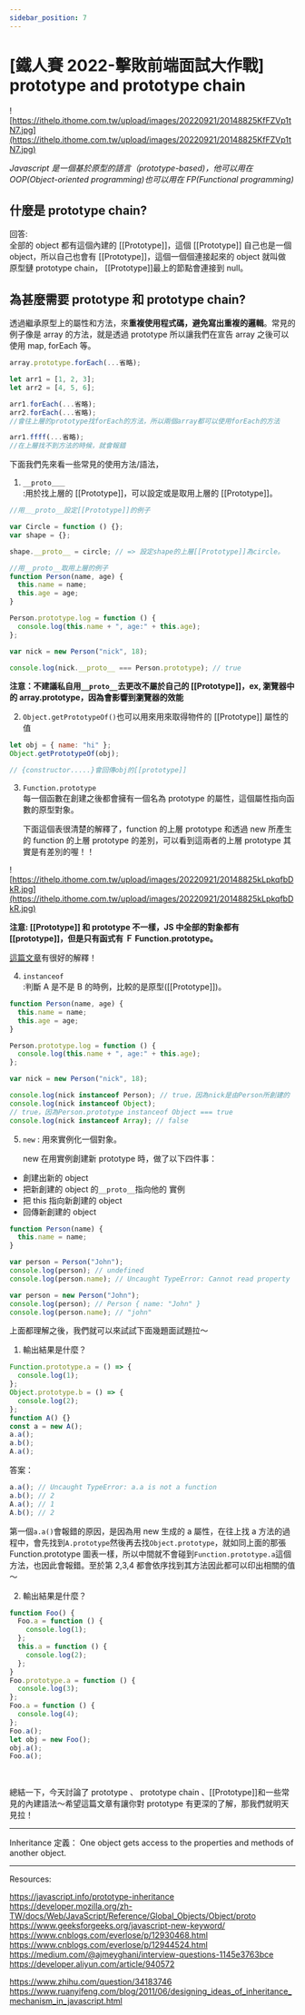 ```yaml
---
sidebar_position: 7
---
```


# [鐵人賽 2022-擊敗前端面試大作戰] prototype and prototype chain

![https://ithelp.ithome.com.tw/upload/images/20220921/20148825KfFZVp1tN7.jpg](https://ithelp.ithome.com.tw/upload/images/20220921/20148825KfFZVp1tN7.jpg)

_Javascript 是一個基於原型的語言（prototype-based)，他可以用在 OOP(Object-oriented programming)也可以用在 FP(Functional programming)_

## 什麼是 prototype chain?

回答:  
全部的 object 都有這個內建的 [[Prototype]]，這個 [[Prototype]] 自己也是一個 object，所以自己也會有 [[Prototype]]，這個一個個連接起來的 object 就叫做 原型鏈 prototype chain， [[Prototype]]最上的節點會連接到 null。

## 為甚麼需要 prototype 和 prototype chain?

透過繼承原型上的屬性和方法，來**重複使用程式碼，避免寫出重複的邏輯**。常見的例子像是 array 的方法，就是透過 prototype 所以讓我們在宣告 array 之後可以使用 map, forEach 等。

```js
array.prototype.forEach(...省略);

let arr1 = [1, 2, 3];
let arr2 = [4, 5, 6];

arr1.forEach(...省略);
arr2.forEach(...省略);
//會往上層的prototype找forEach的方法，所以兩個array都可以使用forEach的方法

arr1.ffff(...省略);
//在上層找不到方法的時候，就會報錯
```

下面我們先來看一些常見的使用方法/語法，

1. `__proto＿＿`  
   :用於找上層的 [[Prototype]]，可以設定或是取用上層的 [[Prototype]]。

```js
//用＿_proto__設定[[Prototype]]的例子

var Circle = function () {};
var shape = {};

shape.__proto__ = circle; // => 設定shape的上層[[Prototype]]為circle。

//用__proto__取用上層的例子
function Person(name, age) {
  this.name = name;
  this.age = age;
}

Person.prototype.log = function () {
  console.log(this.name + ", age:" + this.age);
};

var nick = new Person("nick", 18);

console.log(nick.__proto__ === Person.prototype); // true
```

**注意：不建議私自用`__proto__`去更改不屬於自己的 [[Prototype]]，ex, 瀏覽器中的 array.prototype，因為會影響到瀏覽器的效能**

2. `Object.getPrototypeOf()`也可以用來用來取得物件的 [[Prototype]] 屬性的值

```js
let obj = { name: "hi" };
Object.getPrototypeOf(obj);

// {constructor.....}會回傳obj的[[prototype]]
```

3. `Function.prototype`  
   每一個函數在創建之後都會擁有一個名為 prototype 的屬性，這個屬性指向函數的原型對象。

   下面這個表很清楚的解釋了，function 的上層 prototype 和透過 new 所產生的 function 的上層 prototype 的差別，可以看到這兩者的上層 prototype 其實是有差別的喔！！

![https://ithelp.ithome.com.tw/upload/images/20220921/20148825kLpkqfbDkR.jpg](https://ithelp.ithome.com.tw/upload/images/20220921/20148825kLpkqfbDkR.jpg)

**注意: [[Prototype]] 和 prototype 不一樣，JS 中全部的對象都有[[prototype]]，但是只有函式有 Ｆ Function.prototype。**

[這篇文章](https://www.zhihu.com/question/34183746)有很好的解釋！

4. `instanceof`  
   :判斷 A 是不是 B 的時例，比較的是原型([[Prototype]])。

```js
function Person(name, age) {
  this.name = name;
  this.age = age;
}

Person.prototype.log = function () {
  console.log(this.name + ", age:" + this.age);
};

var nick = new Person("nick", 18);

console.log(nick instanceof Person); // true，因為nick是由Person所創建的
console.log(nick instanceof Object);
// true，因為Person.prototype instanceof Object === true
console.log(nick instanceof Array); // false
```

5. `new`
   : 用來實例化一個對象。

   new 在用實例創建新 prototype 時，做了以下四件事：

- 創建出新的 object
- 把新創建的 object 的`__proto__`指向他的 實例
- 把 this 指向新創建的 object
- 回傳新創建的 object

```js
function Person(name) {
  this.name = name;
}

var person = Person("John");
console.log(person); // undefined
console.log(person.name); // Uncaught TypeError: Cannot read property 'name' of undefined

var person = new Person("John");
console.log(person); // Person { name: "John" }
console.log(person.name); // "john"
```

上面都理解之後，我們就可以來試試下面幾題面試題拉～

1. 輸出結果是什麼？

```js
Function.prototype.a = () => {
  console.log(1);
};
Object.prototype.b = () => {
  console.log(2);
};
function A() {}
const a = new A();
a.a();
a.b();
A.a();
```

答案：

```js
a.a(); // Uncaught TypeError: a.a is not a function
a.b(); // 2
A.a(); // 1
A.b(); // 2
```

第一個`a.a()`會報錯的原因，是因為用 new 生成的 a 屬性，在往上找 a 方法的過程中，會先找到`A.prototype`然後再去找`Object.prototype`，就如同上面的那張 Function.prototype 圖表一樣，所以中間就不會碰到`Function.prototype.a`這個方法，也因此會報錯。至於第 2,3,4 都會依序找到其方法因此都可以印出相關的值～

2. 輸出結果是什麼？

```js
function Foo() {
  Foo.a = function () {
    console.log(1);
  };
  this.a = function () {
    console.log(2);
  };
}
Foo.prototype.a = function () {
  console.log(3);
};
Foo.a = function () {
  console.log(4);
};
Foo.a();
let obj = new Foo();
obj.a();
Foo.a();
```

&nbsp;

總結一下，今天討論了 prototype 、 prototype chain 、[[Prototype]]和一些常見的內建語法～希望這篇文章有讓你對 prototype 有更深的了解，那我們就明天見拉！

---

Inheritance 定義： One object gets access to the properties and methods of another object.

---

Resources:

https://javascript.info/prototype-inheritance
https://developer.mozilla.org/zh-TW/docs/Web/JavaScript/Reference/Global_Objects/Object/proto
https://www.geeksforgeeks.org/javascript-new-keyword/
https://www.cnblogs.com/everlose/p/12930468.html
https://www.cnblogs.com/everlose/p/12944524.html
https://medium.com/@ajmeyghani/interview-questions-1145e3763bce
https://developer.aliyun.com/article/940572

https://www.zhihu.com/question/34183746
https://www.ruanyifeng.com/blog/2011/06/designing_ideas_of_inheritance_mechanism_in_javascript.html
